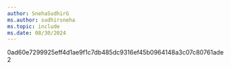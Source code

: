 ```yaml
---
author: SnehaSudhirG
ms.author: sudhirsneha 
ms.topic: include
ms.date: 08/30/2024
---
```







0ad60e7299925eff4d1ae9f1c7db485dc9316ef45b0964148a3c07c80761ade2